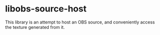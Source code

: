 libobs-source-host
==================

This library is an attempt to host an OBS source, and conveniently access the texture generated from it.

